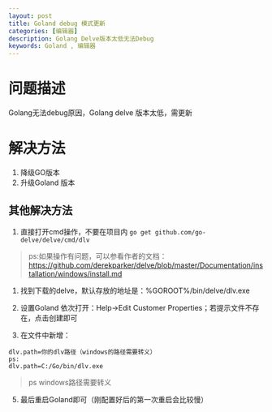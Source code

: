 ```yaml
---
layout: post
title: Goland debug 模式更新
categories: [编辑器]
description: Golang Delve版本太低无法Debug
keywords: Goland , 编辑器
---
```


# 问题描述
Golang无法debug原因，Golang delve 版本太低，需更新


# 解决方法

1. 降级GO版本
2. 升级Goland 版本

## 其他解决方法

1. 直接打开cmd操作，不要在项目内
`go get github.com/go-delve/delve/cmd/dlv`


> ps:如果操作有问题，可以参看作者的文档：https://github.com/derekparker/delve/blob/master/Documentation/installation/windows/install.md

1. 找到下载的delve，默认存放的地址是：%GOROOT%/bin/delve/dlv.exe

2. 设置Goland
依次打开：Help->Edit Customer Properties；若提示文件不存在，点击创建即可

4. 在文件中新增：
```
dlv.path=你的dlv路径（windows的路径需要转义）
ps:
dlv.path=C:/Go/bin/dlv.exe
```

> ps windows路径需要转义

5. 最后重启Goland即可（刚配置好后的第一次重启会比较慢）



